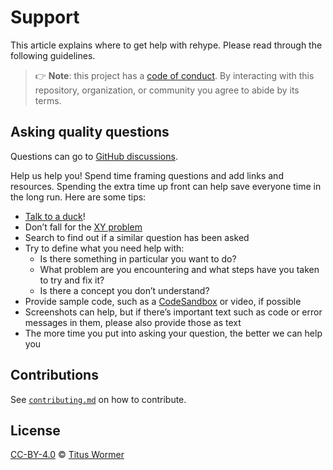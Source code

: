 # Support

This article explains where to get help with rehype.
Please read through the following guidelines.

> 👉 **Note**: this project has a [code of conduct][coc].
> By interacting with this repository, organization, or community you agree to
> abide by its terms.

## Asking quality questions

Questions can go to [GitHub discussions][chat].

Help us help you!
Spend time framing questions and add links and resources.
Spending the extra time up front can help save everyone time in the long run.
Here are some tips:

* [Talk to a duck][rubberduck]!
* Don’t fall for the [XY problem][xy]
* Search to find out if a similar question has been asked
* Try to define what you need help with:
  * Is there something in particular you want to do?
  * What problem are you encountering and what steps have you taken to try
    and fix it?
  * Is there a concept you don’t understand?
* Provide sample code, such as a [CodeSandbox][cs] or video, if possible
* Screenshots can help, but if there’s important text such as code or error
  messages in them, please also provide those as text
* The more time you put into asking your question, the better we can help you

## Contributions

See [`contributing.md`][contributing] on how to contribute.

## License

[CC-BY-4.0][license] © [Titus Wormer][author]

<!-- Definitions -->

[license]: https://creativecommons.org/licenses/by/4.0/

[author]: https://wooorm.com

[coc]: https://github.com/rehypejs/.github/blob/main/code-of-conduct.md

[rubberduck]: https://rubberduckdebugging.com

[xy]: https://meta.stackexchange.com/questions/66377/what-is-the-xy-problem/66378#66378

[chat]: https://github.com/rehypejs/rehype/discussions

[cs]: https://codesandbox.io

[contributing]: contributing.md
